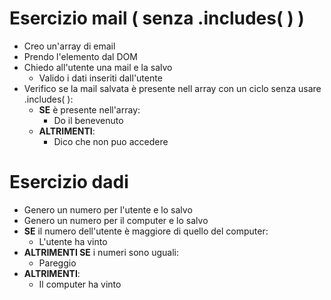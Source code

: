 # Esercizio mail ( senza .includes( ) )

- Creo un'array di email
- Prendo l'elemento dal DOM
- Chiedo all'utente una mail e la salvo
    - Valido i dati inseriti dall'utente
- Verifico se la mail salvata è presente nell array con un ciclo senza usare .includes( ):
    - **SE** è presente nell'array:
        - Do il benevenuto
    - **ALTRIMENTI**:
        - Dico che non puo accedere



# Esercizio dadi

- Genero un numero per l'utente e lo salvo
- Genero un numero per il computer e lo salvo
- **SE** il numero dell'utente è maggiore di quello del computer:
    - L'utente ha vinto
- **ALTRIMENTI SE** i numeri sono uguali:
    - Pareggio
- **ALTRIMENTI**:
  - Il computer ha vinto


